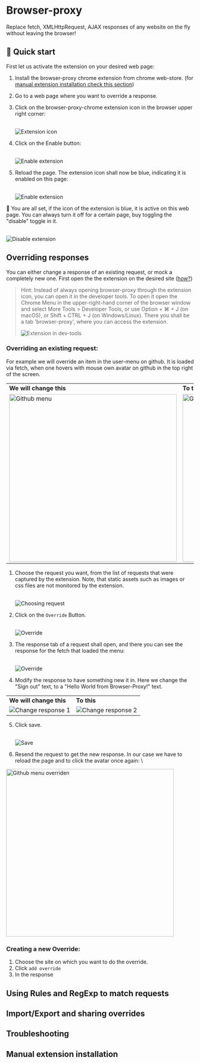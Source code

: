 # Browser-proxy

Replace fetch, XMLHttpRequest, AJAX responses of any website on the fly without leaving the browser!

## 🚀 Quick start

First let us activate the extension on your desired web page:

1. Install the browser-proxy chrome extension from chrome web-store. (for [manual extension installation check this section](#Manual-extension-installation))
2. Go to a web page where you want to override a response.
3. Click on the browser-proxy-chrome extension icon in the browser upper right corner:

   \
    ![Extension icon](/docs/img/extension_icon.png)
4. Click on the Enable button:

   \
   ![Enable extension](/docs/img/enable_extension.png)
5. Reload the page. The extension icon shall now be blue, indicating it is enabled on this page:

   \
    ![Enable extension](/docs/img/extension_enabled_icon.png)

🥳 You are all set, if the icon of the extension is blue, it is active on this web page. You can always turn it off for a certain page, buy toggling the "disable" toggle in it.

\
![Disable extension](/docs/img/disable_extension.png)

## Overriding responses

You can either change a response of an existing request, or mock a completely new one.
First open the the extension on the desired site ([how?](#Quick-start))

> Hint:
> Instead of always opening browser-proxy through the extension icon, you can open it in the developer tools. To open it open the Chrome Menu in the upper-right-hand corner of the browser window and select More Tools > Developer Tools, or use Option + ⌘ + J (on macOS), or Shift + CTRL + J (on Windows/Linux). There you shall be a tab 'browser-proxy', where you can access the extension.
>
> ![Extension in dev-tools](/docs/img/dev_tools.png)

### Overriding an existing request:

For example we will override an item in the user-menu on github. It is loaded via fetch, when one hovers with mouse own avatar on github in the top right of the screen.

<table border="0">
 <tr>
    <td><b>We will change this</b></td>
    <td><b>To this</b></td>
 </tr>
 <tr>
    <td><img alt="Github menu" src="./docs/img/github_menu.png" height="450px"/></td>
    <td><img alt="Github menu overriden" src="./docs/img/gihub_menu_overriden.png" height="450px"/></td>
 </tr>
</table>

1. Choose the request you want, from the list of requests that were captured by the extension. Note, that static assets such as images or css files are not monitored by the extension.

   \
    ![Choosing request](/docs/img/choosing_request.png)
2. Click on the `Override` Button.

   \
    ![Override](/docs/img/override.png)
3. The response tab of a request shall open, and there you can see the response for the fetch that loaded the menu:

   \
    ![Override](/docs/img/response_tab.png)
4. Modify the response to have something new it in. Here we change the "Sign out" text, to a "Hello World from Browser-Proxy!" text.

<table border="0" style="position: relative">
 <tr>
    <td><b>We will change this</b></td>
    <td><b>To this</b></td>
 </tr>
 <tr>
    <td><img alt="Change response 1" src="./docs/img/change_response1.png"/></td>
    <td><img alt="Change response 2" src="./docs/img/change_response2.png"/></td>
 </tr>
</table>

5. Click save.

   \
    ![Save](/docs/img/save.png)
6. Resend the request to get the new response. In our case we have to reload the page and to click the avatar once again:
\
<img alt="Github menu overriden" src="./docs/img/gihub_menu_overriden.png" height="450px"/>

### Creating a new Override:

1. Choose the site on which you want to do the override.
2. Click `add override`
3. In the response

## Using Rules and RegExp to match requests

## Import/Export and sharing overrides

## Troubleshooting

## Manual extension installation
